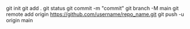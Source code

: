 git init
git add .
git status
git commit -m "commit"
git branch -M main
git remote add origin https://github.com/username/repo_name.git
git push -u origin main